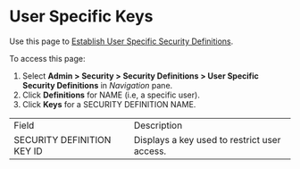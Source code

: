 # User Specific Keys

<div class="use">

Use this page to [Establish User Specific Security
Definitions](../Use_Cases/Establish_UserSpecific_Security_Definitions.htm).

</div>

To access this page:

1.  Select **Admin \> Security \> Security Definitions \> User Specific
    Security Definitions** in *Navigation* pane.
2.  Click **Definitions** for NAME (i.e, a specific user).
3.  Click **Keys** for a SECURITY DEFINITION
NAME.

|                            |                                              |
| -------------------------- | -------------------------------------------- |
| Field                      | Description                                  |
| SECURITY DEFINITION KEY ID | Displays a key used to restrict user access. |
